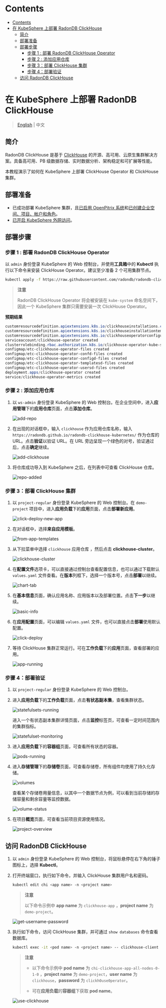 Contents
=================

- [Contents](#contents)
- [在 KubeSphere 上部署 RadonDB ClickHouse](#在-kubesphere-上部署-radondb-clickhouse)
  - [简介](#简介)
  - [部署准备](#部署准备)
  - [部署步骤](#部署步骤)
    - [步骤 1 : 部署 RadonDB ClickHouse Operator](#步骤-1--部署-radondb-clickhouse-operator)
    - [步骤 2 : 添加应用仓库](#步骤-2--添加应用仓库)
    - [步骤 3：部署 ClickHouse 集群](#步骤-3部署-clickhouse-集群)
    - [步骤 4：部署验证](#步骤-4部署验证)
  - [访问 RadonDB ClickHouse](#访问-radondb-clickhouse)

# 在 KubeSphere 上部署 RadonDB ClickHouse

> [English](../deploy_radondb-clickhouse_operator_on_kubesphere_appstore.md) | 中文

## 简介

RadonDB ClickHouse 是基于 [ClickHouse](https://clickhouse.tech/) 的开源、高可用、云原生集群解决方案。具备高可用、PB 级数据存储、实时数据分析、架构稳定和可扩展等性能。

本教程演示了如何在 KubeSphere 上部署 ClickHouse Operator 和 ClickHouse 集群。

## 部署准备

- 已成功部署 KubeSphere 集群，且[已启用 OpenPitrix 系统](https://kubesphere.io/zh/docs/pluggable-components/app-store/)和[已创建企业空间、项目、帐户和角色](https://kubesphere.io/zh/docs/quick-start/create-workspace-and-project/)。
- [已开启 KubeSphere 外网访问](https://kubesphere.io/zh/docs/project-administration/project-gateway/)。

## 部署步骤

### 步骤 1 : 部署 RadonDB ClickHouse Operator

以 `admin` 身份登录 KubeSphere 的 Web 控制台，并使用**工具箱**中的 **Kubectl** 执行以下命令来安装 ClickHouse Operator。建议至少准备 2 个可用集群节点。

```bash
kubectl apply -f https://raw.githubusercontent.com/radondb/radondb-clickhouse-kubernetes/main/clickhouse-operator-install.yml
```

> **注意**
> 
> RadonDB ClickHouse Operator 将会被安装在 `kube-system` 命名空间下，因此一个 KubeSphere 集群只需要安装一次 ClickHouse Operator。

**预期结果**

```powershell
customresourcedefinition.apiextensions.k8s.io/clickhouseinstallations.clickhouse.altinity.com configured
customresourcedefinition.apiextensions.k8s.io/clickhouseinstallationtemplates.clickhouse.altinity.com created
customresourcedefinition.apiextensions.k8s.io/clickhouseoperatorconfigurations.clickhouse.altinity.com created
serviceaccount/clickhouse-operator created
clusterrolebinding.rbac.authorization.k8s.io/clickhouse-operator-kube-system created
configmap/etc-clickhouse-operator-files created
configmap/etc-clickhouse-operator-confd-files created
configmap/etc-clickhouse-operator-configd-files created
configmap/etc-clickhouse-operator-templatesd-files created
configmap/etc-clickhouse-operator-usersd-files created
deployment.apps/clickhouse-operator created
service/clickhouse-operator-metrics created
```

### 步骤 2 : 添加应用仓库

1. 以 `ws-admin` 身份登录 KubeSphere 的 Web 控制台。在企业空间中，进入**应用管理**下的**应用仓库**页面，点击**添加仓库**。

   ![add-repo](_images/add-repo.png)

2. 在出现的对话框中，输入 `clickhouse` 作为应用仓库名称，输入 `https://radondb.github.io/radondb-clickhouse-kubernetes/` 作为仓库的 URL。点击**验证**以验证 URL。在 URL 旁边呈现一个绿色的对号，验证通过后，点击**确定**继续。

   ![add-clickhouse](_images/add-clickhouse.png)

3. 将仓库成功导入到 KubeSphere 之后，在列表中可查看 ClickHouse 仓库。

   ![repo-added](_images/repo-added.png)

### 步骤 3：部署 ClickHouse 集群

1. 以 `project-regular` 身份登录 KubeSphere 的 Web 控制台。在 `demo-project` 项目中，进入**应用负载**下的**应用**页面，点击**部署新应用**。

   ![click-deploy-new-app](_images/click-deploy-new-app.png)

2. 在对话框中，选择**来自应用模板**。

   ![from-app-templates](_images/from-app-templates.png)

3. 从下拉菜单中选择 `clickhouse` 应用仓库 ，然后点击 **clickhouse-cluster**。

   ![clickhouse-cluster](_images/clickhouse-cluster.png)

4. 在**配置文件**选项卡，可以直接通过控制台查看配置信息，也可以通过下载默认 `values.yaml` 文件查看。在**版本**列框下，选择一个版本号，点击**部署**以继续。
   
   ![chart-tab](_images/chart-tab.png)

5. 在**基本信息**页面，确认应用名称、应用版本以及部署位置。点击**下一步**以继续。

   ![basic-info](_images/basic-info.png)

6. 在**应用配置**页面，可以编辑 `values.yaml` 文件，也可以直接点击**部署**使用默认配置。

   ![click-deploy](_images/click-deploy.png)

7. 等待 ClickHouse 集群正常运行。可在**工作负载**下的**应用**页面，查看部署的应用。

   ![app-running](_images/app-running.png)

### 步骤 4：部署验证

1. 以 `project-regular` 身份登录 KubeSphere 的 Web 控制台。

2. 进入**应用负载**下的**工作负载**页面，点击**有状态副本集**，查看集群状态。

   ![statefulsets-running](_images/statefulsets-running.png)

   进入一个有状态副本集群详情页面，点击**监控**标签页，可查看一定时间范围内的集群指标。

   ![statefulset-monitoring](_images/statefulset-monitoring.png)

3. 进入**应用负载**下的**容器组**页面，可查看所有状态的容器。

   ![pods-running](_images/pods-running.png)

4. 进入**存储管理**下的**存储卷**页面，可查看存储卷，所有组件均使用了持久化存储。

   ![volumes](_images/volumes.png)

   查看某个存储卷用量信息，以其中一个数据节点为例，可以看到当前存储的存储容量和剩余容量等监控数据。

   ![volume-status](_images/volume-status.png)

5. 在项目**概览**页面，可查看当前项目资源使用情况。

   ![project-overview](_images/project-overview.png)

## 访问 RadonDB ClickHouse

1. 以 `admin` 身份登录 KubeSphere 的 Web 控制台，将鼠标悬停在右下角的锤子图标上，选择 **Kubectl**。

2. 打开终端窗口，执行如下命令，并输入 ClickHouse 集群用户名和密码。

   ```bash
   kubectl edit chi <app name> -n <project name>
   ```
   > **注意**
   >
   > 以下命令示例中 **app name** 为 `clickhouse-app` ，**project name** 为 `demo-project`。

   ![get-username-password](_images/get-username-password.png)

3. 执行如下命令，访问 ClickHouse 集群，并可通过 `show databases` 命令查看数据库。

   ```bash
   kubectl exec -it <pod name> -n <project name> -- clickhouse-client --user=<user name> --password=<user password>
   ```

   > **注意**
   >
   > - 以下命令示例中 **pod name** 为 `chi-clickhouse-app-all-nodes-0-1-0` ，**project name** 为 `demo-project`，**user name** 为 `clickhouse`，**password** 为  `clickh0use0perator`。
   >
   > - 可在**应用负载**的**容器组**下获取 **pod name**。

   ![use-clickhouse](_images/use-clickhouse.png)
